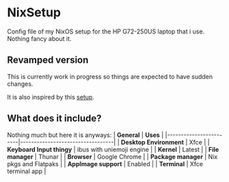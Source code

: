 # NixSetup
Config file of my NixOS setup for the HP G72-250US laptop that i use. Nothing fancy about it.

## Revamped version
This is currently work in progress so things are expected to have sudden changes.

It is also inspired by this [setup](https://github.com/wyattgill9/dotfiles).

## What does it include?
Nothing much but here it is anyways:
| **General**         | **Uses**                            |
|------------------------|----------------------------------|
| **Desktop Environment**     | Xfce                        |
| **Keyboard Input thingy**   | ibus with uniemoji engine   |
| **Kernel**                  | Latest                      | 
| **File manager**            | Thunar                      |
| **Browser**                 | Google Chrome               |
| **Package manager**         | Nix pkgs and Flatpaks       | 
| **AppImage support**        | Enabled                     |
| **Terminal**                | Xfce terminal app           | 
